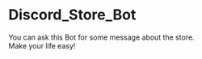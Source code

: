 # Discord_Store_Bot
You can ask this Bot for some message about the store.   
Make your life easy! 
